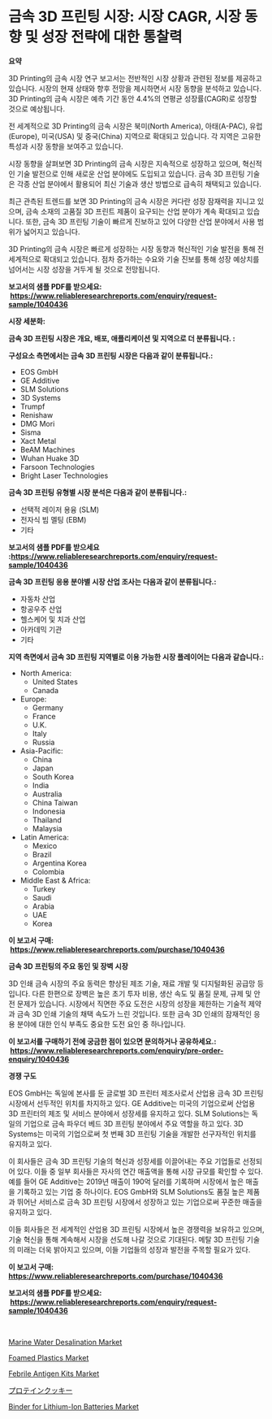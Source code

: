 <p><h1>금속 3D 프린팅 시장: 시장 CAGR, 시장 동향 및 성장 전략에 대한 통찰력</h1></p><p><strong>요약</strong></p>
<p><p>3D Printing의 금속 시장 연구 보고서는 전반적인 시장 상황과 관련된 정보를 제공하고 있습니다. 시장의 현재 상태와 향후 전망을 제시하면서 시장 동향을 분석하고 있습니다. 3D Printing의 금속 시장은 예측 기간 동안 4.4%의 연평균 성장률(CAGR)로 성장할 것으로 예상됩니다.</p><p>전 세계적으로 3D Printing의 금속 시장은 북미(North America), 아태(A-PAC), 유럽(Europe), 미국(USA) 및 중국(China) 지역으로 확대되고 있습니다. 각 지역은 고유한 특성과 시장 동향을 보여주고 있습니다.</p><p>시장 동향을 살펴보면 3D Printing의 금속 시장은 지속적으로 성장하고 있으며, 혁신적인 기술 발전으로 인해 새로운 산업 분야에도 도입되고 있습니다. 금속 3D 프린팅 기술은 각종 산업 분야에서 활용되어 최신 기술과 생산 방법으로 급속히 채택되고 있습니다.</p><p>최근 관측된 트렌드를 보면 3D Printing의 금속 시장은 커다란 성장 잠재력을 지니고 있으며, 금속 소재의 고품질 3D 프린트 제품이 요구되는 산업 분야가 계속 확대되고 있습니다. 또한, 금속 3D 프린팅 기술이 빠르게 진보하고 있어 다양한 산업 분야에서 사용 범위가 넓어지고 있습니다.</p><p>3D Printing의 금속 시장은 빠르게 성장하는 시장 동향과 혁신적인 기술 발전을 통해 전 세계적으로 확대되고 있습니다. 점차 증가하는 수요와 기술 진보를 통해 성장 예상치를 넘어서는 시장 성장을 거두게 될 것으로 전망됩니다.</p></p>
<p><strong>보고서의 샘플 PDF를 받으세요: &nbsp;<a href="https://www.reliableresearchreports.com/enquiry/request-sample/1040436">https://www.reliableresearchreports.com/enquiry/request-sample/1040436</a></strong></p>
<p><strong>시장 세분화:</strong></p>
<p><strong> 금속 3D 프린팅 시장은 개요, 배포, 애플리케이션 및 지역으로 더 분류됩니다. :</strong></p>
<p><strong>구성요소 측면에서는 금속 3D 프린팅 시장은 다음과 같이 분류됩니다.:</strong></p>
<p><ul><li>EOS GmbH</li><li>GE Additive</li><li>SLM Solutions</li><li>3D Systems</li><li>Trumpf</li><li>Renishaw</li><li>DMG Mori</li><li>Sisma</li><li>Xact Metal</li><li>BeAM Machines</li><li>Wuhan Huake 3D</li><li>Farsoon Technologies</li><li>Bright Laser Technologies</li></ul></p>
<p><strong> 금속 3D 프린팅 유형별 시장 분석은 다음과 같이 분류됩니다.:</strong></p>
<p><ul><li>선택적 레이저 용융 (SLM)</li><li>전자식 빔 멜팅 (EBM)</li><li>기타</li></ul></p>
<p><strong>보고서의 샘플 PDF를 받으세요 :<a href="https://www.reliableresearchreports.com/enquiry/request-sample/1040436">https://www.reliableresearchreports.com/enquiry/request-sample/1040436</a></strong></p>
<p><strong> 금속 3D 프린팅 응용 분야별 시장 산업 조사는 다음과 같이 분류됩니다.:</strong></p>
<p><ul><li>자동차 산업</li><li>항공우주 산업</li><li>헬스케어 및 치과 산업</li><li>아카데믹 기관</li><li>기타</li></ul></p>
<p><strong>지역 측면에서 금속 3D 프린팅 지역별로 이용 가능한 시장 플레이어는 다음과 같습니다.:</strong></p>
<p><ul>
    <li>
        North America:
        <ul>
            <li>United States</li>
            <li>Canada</li>
        </ul>
    </li>
    <li>
        Europe:
        <ul>
            <li>Germany</li>
            <li>France</li>
            <li>U.K.</li>
            <li>Italy</li>
            <li>Russia</li>
        </ul>
    </li>
    <li>
        Asia-Pacific:
        <ul>
            <li>China</li>
            <li>Japan</li>
            <li>South Korea</li>
            <li>India</li>
            <li>Australia</li>
            <li>China Taiwan</li>
            <li>Indonesia</li>
            <li>Thailand</li>
            <li>Malaysia</li>
        </ul>
    </li>
    <li>
        Latin America:
        <ul>
            <li>Mexico</li>
            <li>Brazil</li>
            <li>Argentina Korea</li>
            <li>Colombia</li>
        </ul>
    </li>
    <li>
        Middle East & Africa:
        <ul>
            <li>Turkey</li>
            <li>Saudi</li>
            <li>Arabia</li>
            <li>UAE</li>
            <li>Korea</li>
        </ul>
    </li>
    </ul></p>
<p><strong>이 보고서 구매: &nbsp;<a href="https://www.reliableresearchreports.com/purchase/1040436">https://www.reliableresearchreports.com/purchase/1040436</a></strong></p>
<p><strong>금속 3D 프린팅의 주요 동인 및 장벽 시장</strong></p>
<p><p>3D 인쇄 금속 시장의 주요 동력은 향상된 제조 기술, 재료 개발 및 디지털화된 공급망 등입니다. 다른 한편으로 장벽은 높은 초기 투자 비용, 생산 속도 및 품질 문제, 규제 및 안전 문제가 있습니다. 시장에서 직면한 주요 도전은 시장의 성장을 제한하는 기술적 제약과 금속 3D 인쇄 기술의 채택 속도가 느린 것입니다. 또한 금속 3D 인쇄의 잠재적인 응용 분야에 대한 인식 부족도 중요한 도전 요인 중 하나입니다.</p></p>
<p><strong>이 보고서를 구매하기 전에 궁금한 점이 있으면 문의하거나 공유하세요.: &nbsp;<a href="https://www.reliableresearchreports.com/enquiry/pre-order-enquiry/1040436">https://www.reliableresearchreports.com/enquiry/pre-order-enquiry/1040436</a></strong></p>
<p><strong>경쟁 구도</strong></p>
<p><p>EOS GmbH는 독일에 본사를 둔 글로벌 3D 프린터 제조사로서 산업용 금속 3D 프린팅 시장에서 선두적인 위치를 차지하고 있다. GE Additive는 미국의 기업으로써 산업용 3D 프린터의 제조 및 서비스 분야에서 성장세를 유지하고 있다. SLM Solutions는 독일의 기업으로 금속 파우더 베드 3D 프린팅 분야에서 주요 역할을 하고 있다. 3D Systems는 미국의 기업으로써 첫 번째 3D 프린팅 기술을 개발한 선구자적인 위치를 유지하고 있다. </p><p>이 회사들은 금속 3D 프린팅 기술의 혁신과 성장세를 이끌어내는 주요 기업들로 선정되어 있다. 이들 중 일부 회사들은 자사의 연간 매출액을 통해 시장 규모를 확인할 수 있다. 예를 들어 GE Additive는 2019년 매출이 190억 달러를 기록하며 시장에서 높은 매출을 기록하고 있는 기업 중 하나이다. EOS GmbH와 SLM Solutions도 품질 높은 제품과 뛰어난 서비스로 금속 3D 프린팅 시장에서 성장하고 있는 기업으로써 꾸준한 매출을 유지하고 있다. </p><p>이들 회사들은 전 세계적인 산업용 3D 프린팅 시장에서 높은 경쟁력을 보유하고 있으며, 기술 혁신을 통해 계속해서 시장을 선도해 나갈 것으로 기대된다. 메탈 3D 프린팅 기술의 미래는 더욱 밝아지고 있으며, 이들 기업들의 성장과 발전을 주목할 필요가 있다.</p></p>
<p><strong>이 보고서 구매: &nbsp; <a href="https://www.reliableresearchreports.com/purchase/1040436">https://www.reliableresearchreports.com/purchase/1040436</a></strong></p>
<p><strong>보고서의 샘플 PDF를 받으세요: &nbsp;<a href="https://www.reliableresearchreports.com/enquiry/request-sample/1040436">https://www.reliableresearchreports.com/enquiry/request-sample/1040436</a></strong><strong></strong></p>
<p>&nbsp;</p>
<p><p><a href="https://view.publitas.com/reportprime-1/marine-water-desalination-market-analysis-examines-its-scope-on-growth-opportunities-and-forecasted-trends-spanning-from-2023-to-2030/">Marine Water Desalination Market</a></p><p><a href="https://github.com/irfadac/Market-Research-Report-List-2/blob/main/foamed-plastics-market.md">Foamed Plastics Market</a></p><p><a href="https://full-wildebeest-80b.notion.site/Febrile-Antigen-Kits-Market-Size-Growth-Outlook-from-2024-to-2031-projecting-at-Market-s-Trends-An-dfe438457c444f0e9ab2222cf352bce0">Febrile Antigen Kits Market</a></p><p><a href="https://github.com/ycmtqqhvk3273/Market-Research-Report-List-1/blob/main/2627961190582.md">プロテインクッキー</a></p><p><a href="https://view.publitas.com/reportprime-1/binder-for-lithium-ion-batteries-market-analysis-examines-its-scope-on-growth-opportunities-and-forecasted-trends-spanning-from-2024-to-2031/">Binder for Lithium-Ion Batteries Market</a></p></p>